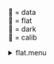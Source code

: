 &#x1F4D7;  = data  
&#x1F4D8;  = flat  
&#x1F4D9;  = dark  
&#x1F4D5;  = calib<details><summary>flat.menu</summary><blockquote><pre><details><summary>1074-multi-flats.cbk</summary><blockquote><pre>
Integration:0.00 minutes.  Hardware:0.00 minutes. total:0.00 minutes  </pre></blockquote></details></pre></blockquote></details>